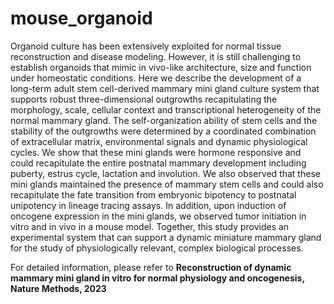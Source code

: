 # mouse_organoid
Organoid culture has been extensively exploited for normal tissue reconstruction and disease modeling. However, it is still challenging to establish organoids that mimic in vivo-like architecture, size and function under homeostatic conditions. Here we describe the development of a long-term adult stem cell-derived mammary mini gland culture system that supports robust three-dimensional outgrowths recapitulating the morphology, scale, cellular context and transcriptional heterogeneity of the normal mammary gland. The self-organization ability of stem cells and the stability of the outgrowths were determined by a coordinated combination of extracellular matrix, environmental signals and dynamic physiological cycles. We show that these mini glands were hormone responsive and could recapitulate the entire postnatal mammary development including puberty, estrus cycle, lactation and involution. We also observed that these mini glands maintained the presence of mammary stem cells and could also recapitulate the fate transition from embryonic bipotency to postnatal unipotency in lineage tracing assays. In addition, upon induction of oncogene expression in the mini glands, we observed tumor initiation in vitro and in vivo in a mouse model. Together, this study provides an experimental system that can support a dynamic miniature mammary gland for the study of physiologically relevant, complex biological processes.

For detailed information, please refer to **Reconstruction of dynamic mammary mini gland in vitro for normal physiology and oncogenesis, Nature Methods, 2023**
